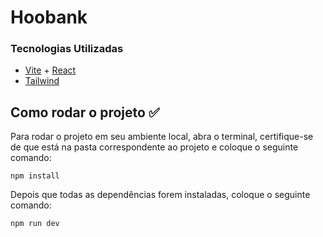 # Hoobank 


### Tecnologias Utilizadas

* [Vite](https://vitejs.dev/guide/) + [React](https://react.dev/)
* [Tailwind](https://tailwindcss.com/)


## Como rodar o projeto ✅

Para rodar o projeto em seu ambiente local, abra o terminal, certifique-se de que está na pasta correspondente ao projeto e coloque o seguinte comando:

```
npm install
```

Depois que todas as dependências forem instaladas, coloque o seguinte comando:

```
npm run dev
```
